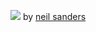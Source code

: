 
[![](https://66.media.tumblr.com/bb289ac142e9f3f3b229482d13a94151/tumblr_nrfny3Ugae1qzyi60o3_500.gifv)](https://www.youtube.com/watch?v=dIyKy4A4kBU)
by [neil sanders](https://www.neilsanders.com.au/post/124443211769/some-short-sequences-taken-from-live-visuals-i)



